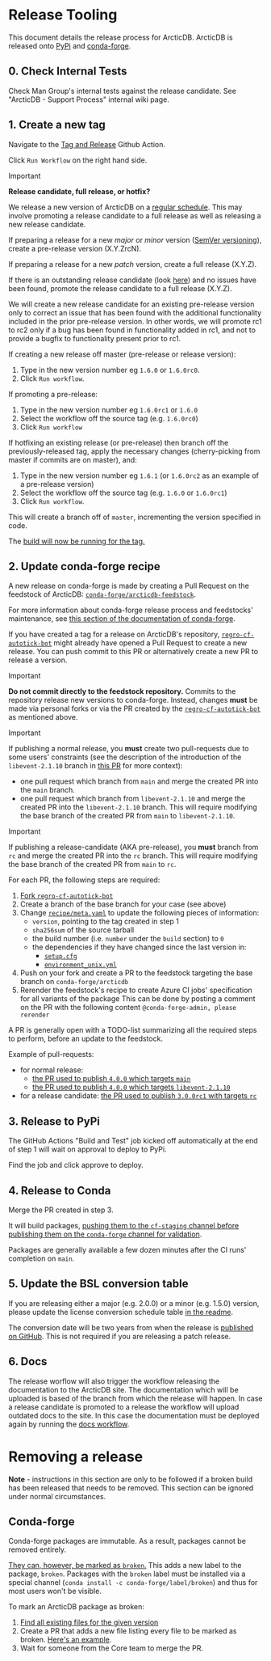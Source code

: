 # Release Tooling

This document details the release process for ArcticDB. 
ArcticDB is released onto [PyPi](https://pypi.org/project/arcticdb/) and [conda-forge](https://anaconda.org/conda-forge/arcticdb).

## 0. Check Internal Tests

Check Man Group's internal tests against the release candidate. See "ArcticDB - Support Process" internal wiki page.

## 1. Create a new tag

Navigate to the [Tag and Release](https://github.com/man-group/ArcticDB/actions/workflows/tag.yml) Github Action.

Click `Run Workflow` on the right hand side.

> [!IMPORTANT]  
> **Release candidate, full release, or hotfix?**
>
> We release a new version of ArcticDB on a [regular schedule](https://github.com/man-group/ArcticDB/milestones?direction=asc&sort=due_date&state=open). 
> This may involve promoting a release candidate to a full release as well as releasing a new release candidate.
>
> If preparing a release for a new _major_ or _minor_ version ([SemVer versioning](http://semver.org)), create a pre-release version (X.Y.ZrcN).
>
> If preparing a release for a new _patch_ version, create a full release (X.Y.Z).
>
> If there is an outstanding release candidate (look [here](https://pypi.org/project/arcticdb/#history)) and no issues have been found, promote the release candidate to a full release (X.Y.Z).
>
> We will create a new release candidate for an existing pre-release version only to correct an issue that has been found with the additional functionality included in the prior pre-release version. In other words, we will promote rc1 to rc2 only if a bug has been found in functionality added in rc1, and not to provide a bugfix to functionality present prior to rc1.  

If creating a new release off master (pre-release or release version):
1. Type in the new version number eg `1.6.0` or `1.6.0rc0`.
2. Click `Run workflow`.

If promoting a pre-release:
1. Type in the new version number eg `1.6.0rc1` or `1.6.0`
2. Select the workflow off the source tag (e.g. `1.6.0rc0`)
3. Click `Run workflow`

If hotfixing an existing release (or pre-release) then branch off the previously-released tag, apply the necessary changes (cherry-picking from master if commits are on master), and:
1. Type in the new version number eg `1.6.1` (or `1.6.0rc2` as an example of a pre-release version)
2. Select the workflow off the source tag (e.g. `1.6.0` or `1.6.0rc1`)
2. Click `Run workflow`.

This will create a branch off of `master`, incrementing the version specified in code.

The [build will now be running for the tag.](https://github.com/man-group/ArcticDB/actions/workflows/build.yml)

## 2. Update conda-forge recipe

A new release on conda-forge is made by creating a Pull Request on the feedstock of ArcticDB: [`conda-forge/arcticdb-feedstock`](https://github.com/conda-forge/arcticdb-feedstock).

For more information about conda-forge release process and feedstocks' maintenance,
see [this section of the documentation of conda-forge](https://conda-forge.org/docs/maintainer/updating_pkgs.html).

If you have created a tag for a release on ArcticDB's repository, [`regro-cf-autotick-bot`](https://github.com/regro-cf-autotick-bot)
might already have opened a Pull Request to create a new release.
You can push commit to this PR or alternatively create a new PR to release a version.

> [!IMPORTANT]
> **Do not commit directly to the feedstock repository.**
> Commits to the repository release new versions to conda-forge. Instead, changes **must** be made
via personal forks or via the PR created by the [`regro-cf-autotick-bot`](https://github.com/regro-cf-autotick-bot) as mentioned above.

> [!IMPORTANT]
> If publishing a normal release, you **must** create two pull-requests due to some users' constraints
> (see the description of the introduction of the `libevent-2.1.10` branch in
> [this PR](https://github.com/conda-forge/arcticdb-feedstock/pull/64) for more context):
>  - one pull request which branch from `main` and merge the created PR into the `main` branch.
>  - one pull request which branch from `libevent-2.1.10` and merge the created PR into the `libevent-2.1.10` branch.
> This will require modifying the base branch of the created PR from `main` to `libevent-2.1.10`.

> [!IMPORTANT]
> If publishing a release-candidate (AKA pre-release), you **must** branch from `rc` and merge the created PR into the `rc` branch.
> This will require modifying the base branch of the created PR from `main` to `rc`.

For each PR, the following steps are required:
1. [Fork `regro-cf-autotick-bot`](https://github.com/conda-forge/arcticdb-feedstock/fork)
2. Create a branch of the base branch for your case (see above)
3. Change [`recipe/meta.yaml`](https://github.com/conda-forge/arcticdb-feedstock/blob/main/recipe/meta.yaml)
to update the following pieces of information:
    - `version`, pointing to the tag created in step 1
    - `sha256sum` of the source tarball 
    - the build number (i.e. `number` under the `build` section) to `0`
    - the dependencies if they have changed since the last version in:
      - [`setup.cfg`](https://github.com/man-group/ArcticDB/blob/master/setup.cfg)
      - [`environment_unix.yml`](https://github.com/man-group/ArcticDB/blob/master/environment_unix.yml)
4. Push on your fork and create a PR to the feedstock targeting the base branch on `conda-forge/arcticdb`
5. Rerender the feedstock's recipe to create Azure CI jobs' specification for all variants of the package 
   This can be done by posting a comment on the PR with the following content `@conda-forge-admin, please rerender`

A PR is generally open with a TODO-list summarizing all the required steps to perform,
before an update to the feedstock.

Example of pull-requests:
 - for normal release:
     - [the PR used to publish `4.0.0` which targets `main`](https://github.com/conda-forge/arcticdb-feedstock/pull/67)
     - [the PR used to publish `4.0.0` which targets `libevent-2.1.10`](https://github.com/conda-forge/arcticdb-feedstock/pull/68)
 - for a release candidate: [the PR used to publish `3.0.0rc1` with targets `rc`](https://github.com/conda-forge/arcticdb-feedstock/pull/55)

## 3. Release to PyPi

The GitHub Actions "Build and Test" job kicked off automatically at the end of step 1 will wait on approval to deploy to PyPi.

Find the job and click approve to deploy.

## 4. Release to Conda

Merge the PR created in step 3.

It will build packages, [pushing them to the `cf-staging` channel before publishing them
on the `conda-forge` channel for validation](https://conda-forge.org/docs/maintainer/infrastructure.html#output-validation-and-feedstock-tokens).

Packages are generally available a few dozen minutes after the CI runs' completion
on `main`.

## 5. Update the BSL conversion table

If you are releasing either a major (e.g. 2.0.0) or a minor (e.g. 1.5.0) version, please update the license conversion
schedule table [in the readme](https://github.com/man-group/ArcticDB/blob/master/README.md).

The conversion date will be two years from when the release is [published on GitHub](https://github.com/man-group/ArcticDB/releases/). This is not required if you are releasing a patch release.

## 6. Docs
The release worflow will also trigger the workflow releasing the documentation to the ArcticDB site. The documentation which will be uploaded is based of the branch from which the release will happen.
In case a release candidate is promoted to a release the workflow will upload outdated docs to the site. In this case the documentation must be deployed again by running the [docs workflow](https://github.com/man-group/ArcticDB/tree/master/.github/workflows#docsyml).

# Removing a release

**Note** - instructions in this section are only to be followed if a broken build has been released that needs to be removed. 
This section can be ignored under normal circumstances.

## Conda-forge

Conda-forge packages are immutable. As a result, packages cannot be removed entirely.

[They can, however, be marked as `broken`.](https://conda-forge.org/docs/maintainer/updating_pkgs.html#removing-broken-packages) 
This adds a new label to the package, `broken`. 
Packages with the `broken` label must be installed via a special channel (`conda install -c conda-forge/label/broken`) and thus for most users won't be visible. 

To mark an ArcticDB package as broken:

1. [Find all existing files for the given version](https://anaconda.org/conda-forge/arcticdb/files?version=1.6.0rc0&channel=main)
2. Create a PR that adds a new file listing every file to be marked as broken. [Here's an example](https://github.com/conda-forge/admin-requests/pull/765).
3. Wait for someone from the Core team to merge the PR.
